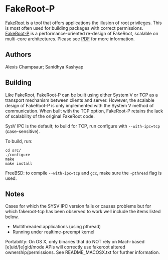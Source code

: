 FakeRoot-P
============
[FakeRoot](https://wiki.debian.org/FakeRoot) is a tool that offers applications the illusion
of root privileges. This is most often used for building packages with correct permissions.
[FakeRoot-P](https://github.com/sslab-gatech/fakeroot-p) is a performance-oriented re-design of FakeRoot, scalable on multi-core architectures.
Please see [PDF](/doc/fakerootp.pdf) for more information.

Authors
-----------
Alexis Champsaur; Sanidhya Kashyap

Building
--------------
Like FakeRoot, FakeRoot-P can be built using either
System V or TCP as a transport mechanism between clients and server.
However, the scalable design of FakeRoot-P is only implemented with the
System V method of communication. When built with the TCP option,
FakeRoot-P retains the lack of scalability of the original FakeRoot code.

SysV IPC is the default; to build for TCP, run configure with
`--with-ipc=tcp` (case-sensitive).


To build, run:
```
cd src/
./configure
make
make install
```

FreeBSD: to compile `--with-ipc=tcp` and `gcc`, make sure the `-pthread` flag
is used.


Notes
--------------
Cases for which the SYSV IPC version fails or causes problems but for
which fakeroot-tcp has been observed to work well include the items
listed below.

  * Multithreaded applications (using pthread)
  * Running under realtime-preempt kernel

Portability: On OS X, only binaries that do NOT rely on Mach-based [e]uid/[e]gid/mode
APIs will correctly use fakeroot altered ownership/permissions.
See README_MACOSX.txt for further information.
